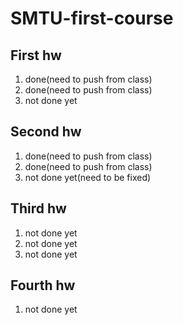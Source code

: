 # SMTU-first-course
## First hw
  1. done(need to push from class)
  2. done(need to push from class)
  3. not done yet
## Second hw
  1. done(need to push from class)
  2. done(need to push from class)
  3. not done yet(need to be fixed)
## Third hw
  1. not done yet
  2. not done yet
  3. not done yet
## Fourth hw
  1. not done yet
